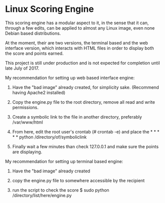 # Linux Scoring Engine

This scoring engine has a modular aspect to it, in the sense that it can, through a few edits, can be applied
to almost any Linux image, even none Debian based distributions.

At the moment, their are two versions, the terminal based and the web interface version, which interacts
with HTML files in order to display both the score and points earned.

This project is still under production and is not expected for completion until late July of 2017.

My recommendation for setting up web based interface engine:

1. Have the "bad image" already created, for simplicity sake. (Recommend having Apache2 installed)

2. Copy the engine.py file to the root directory, remove all read and write permissions.

3. Create a symbolic link to the file in another directory, preferably /var/www/html

4. From here, edit the root user's crontab (# crontab -e) and place the 
                * *  * * * python /directory/of/symboliclink

5. Finally wait a few minutes than check 127.0.0.1 and make sure the points are displaying.


My recommendation for setting up terminal based engine:

1. Have the "bad image" already created

2. copy the engine.py file to somewhere accessible by the recipient

3. run the script to check the score
           $ sudo python /directory/list/here/engine.py
